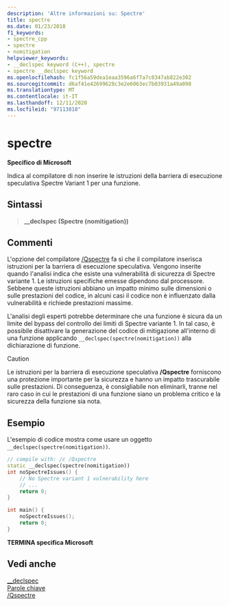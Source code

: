 ```yaml
---
description: 'Altre informazioni su: Spectre'
title: spectre
ms.date: 01/23/2018
f1_keywords:
- spectre_cpp
- spectre
- nomitigation
helpviewer_keywords:
- __declspec keyword (C++), spectre
- spectre __declspec keyword
ms.openlocfilehash: fc1f56a59dea1eaa3596a6f7a7c0347ab822e302
ms.sourcegitcommit: d6af41e42699628c3e2e6063ec7b03931a49a098
ms.translationtype: MT
ms.contentlocale: it-IT
ms.lasthandoff: 12/11/2020
ms.locfileid: "97113818"
---
```

# <a name="spectre"></a>spectre

**Specifico di Microsoft**

Indica al compilatore di non inserire le istruzioni della barriera di esecuzione speculativa Spectre Variant 1 per una funzione.

## <a name="syntax"></a>Sintassi

> **__declspec (Spectre (nomitigation))**

## <a name="remarks"></a>Commenti

L'opzione del compilatore [/Qspectre](../build/reference/qspectre.md) fa sì che il compilatore inserisca istruzioni per la barriera di esecuzione speculativa. Vengono inserite quando l'analisi indica che esiste una vulnerabilità di sicurezza di Spectre variante 1. Le istruzioni specifiche emesse dipendono dal processore. Sebbene queste istruzioni abbiano un impatto minimo sulle dimensioni o sulle prestazioni del codice, in alcuni casi il codice non è influenzato dalla vulnerabilità e richiede prestazioni massime.

L'analisi degli esperti potrebbe determinare che una funzione è sicura da un limite del bypass del controllo dei limiti di Spectre variante 1. In tal caso, è possibile disattivare la generazione del codice di mitigazione all'interno di una funzione applicando `__declspec(spectre(nomitigation))` alla dichiarazione di funzione.

> [!CAUTION]
> Le istruzioni per la barriera di esecuzione speculativa **/Qspectre** forniscono una protezione importante per la sicurezza e hanno un impatto trascurabile sulle prestazioni. Di conseguenza, è consigliabile non eliminarli, tranne nel raro caso in cui le prestazioni di una funzione siano un problema critico e la sicurezza della funzione sia nota.

## <a name="example"></a>Esempio

L'esempio di codice mostra come usare un oggetto `__declspec(spectre(nomitigation))`.

```cpp
// compile with: /c /Qspectre
static __declspec(spectre(nomitigation))
int noSpectreIssues() {
    // No Spectre variant 1 vulnerability here
    // ...
    return 0;
}

int main() {
    noSpectreIssues();
    return 0;
}
```

**TERMINA specifica Microsoft**

## <a name="see-also"></a>Vedi anche

[__declspec](../cpp/declspec.md)<br/>
[Parole chiave](../cpp/keywords-cpp.md)<br/>
[/Qspectre](../build/reference/qspectre.md)
